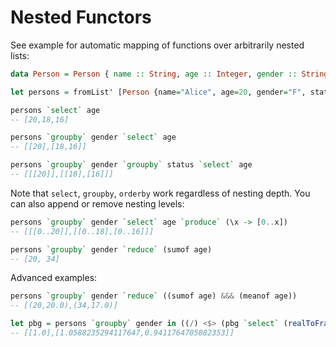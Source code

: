 # Nested Functors

See example for automatic mapping of functions over arbitrarily nested lists:

```haskell
data Person = Person { name :: String, age :: Integer, gender :: String, status :: String } deriving Show

let persons = fromList' [Person {name="Alice", age=20, gender="F", status="Good"}, Person {name="Bob", age=18, gender="M", status="Good"}, Person {name="Chuck", age=16, gender="M", status="Bad"}] :: NList N1 Person

persons `select` age
-- [20,18,16]

persons `groupby` gender `select` age
-- [[20],[18,16]]

persons `groupby` gender `groupby` status `select` age
-- [[[20]],[[18],[16]]]
```

Note that `select`, `groupby`, `orderby` work regardless of nesting depth. You can also append or remove nesting levels:
```haskell
persons `groupby` gender `select` age `produce` (\x -> [0..x])
-- [[[0..20]],[[0..18],[0..16]]]

persons `groupby` gender `reduce` (sumof age)
-- [20, 34]
```

Advanced examples:
```haskell
persons `groupby` gender `reduce` ((sumof age) &&& (meanof age))
-- [(20,20.0),(34,17.0)]

let pbg = persons `groupby` gender in ((/) <$> (pbg `select` (realToFrac . age)) <***> (pbg `reduce` (meanof age)))
-- [[1.0],[1.0588235294117647,0.9411764705882353]]
```
